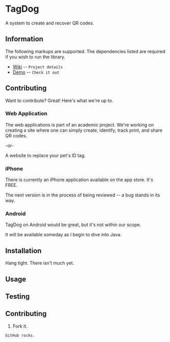 TagDog
========

A system to create and recover QR codes.

Information
-------

The following markups are supported.  The dependencies listed are required if
you wish to run the library.

* [Wiki](http://cloudedbox.com/cs152s/) -- `Project details`
* [Demo](http://www.cloudedbox.com/TagDog/) -- `Check it out`

Contributing
------------

Want to contribute? Great! Here's what we're up to.


### Web Application

The web applications is part of an academic project. We're working on creating a site where one can simply create, identify, track print, and share QR codes.

-or-

A website to replace your pet's ID tag.


### iPhone

There is currently an iPhone application available on the app store. It's FREE.

The next version is in the process of being reviewed -- a bug stands in its way.


### Android

TagDog on Android would be great, but it's not within our scope.

It will be available someday as I begin to dive into Java.


Installation
-----------

Hang tight. There isn't much yet.

Usage
-----


Testing
-------


Contributing
------------

1. Fork it.


`GitHub rocks.`
